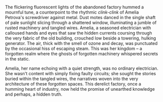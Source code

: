 The flickering fluorescent lights of the abandoned factory hummed a mournful tune, a counterpoint to the rhythmic *clink-clink* of Amelia Petrova's screwdriver against metal.  Dust motes danced in the single shaft of pale sunlight slicing through a shattered window, illuminating a jumble of rusted machinery and tangled wires.  Amelia, a seasoned electrician with calloused hands and eyes that saw the hidden currents coursing through the very fabric of the old building, crouched low beside a towering, hulking generator.  The air, thick with the smell of ozone and decay, was punctuated by the occasional hiss of escaping steam.  This was her kingdom – a forgotten realm where the ghosts of forgotten machinery whispered secrets in the static.

Amelia, her name echoing with a quiet strength, was no ordinary electrician. She wasn't content with simply fixing faulty circuits; she sought the stories buried within the tangled wires, the narratives woven into the very architecture of these forgotten spaces. This derelict factory, once a humming heart of industry, now held the promise of unearthed knowledge and perhaps, a hidden truth.
